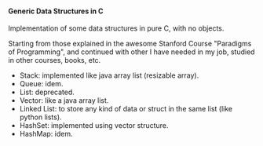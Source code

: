 #### Generic Data Structures in C
Implementation of some data structures in pure C, with no objects.  

Starting from those explained in the awesome Stanford Course "Paradigms of Programming", and continued with other I have needed in my job, studied in other 
courses, books, etc.

* Stack:  implemented like java array list (resizable array).
* Queue:  idem.
* List:   deprecated.
* Vector: like a java array list.
* Linked List:  to store any kind of data or struct in the same list (like python lists).
* HashSet: implemented using vector structure.
* HashMap: idem.

